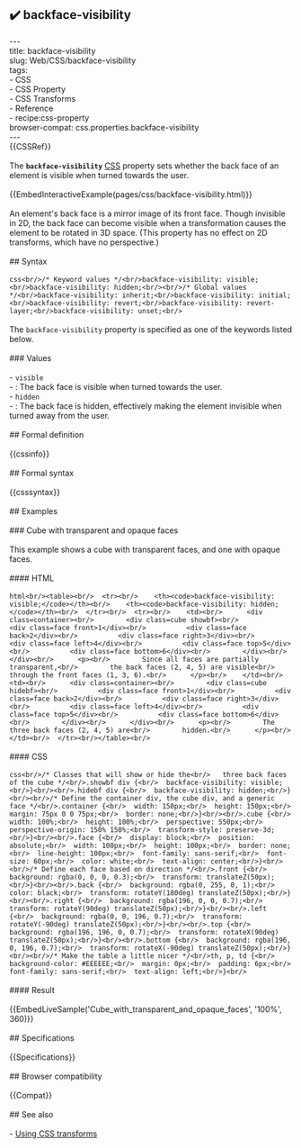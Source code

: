 ## ✔️ backface-visibility 
 ---<br/>title: backface-visibility<br/>slug: Web/CSS/backface-visibility<br/>tags:<br/>  - CSS<br/>  - CSS Property<br/>  - CSS Transforms<br/>  - Reference<br/>  - recipe:css-property<br/>browser-compat: css.properties.backface-visibility<br/>---<br/>{{CSSRef}}<br/><br/>The **`backface-visibility`** [CSS](/en-US/docs/Web/CSS) property sets whether the back face of an element is visible when turned towards the user.<br/><br/>{{EmbedInteractiveExample(pages/css/backface-visibility.html)}}<br/><br/>An element's back face is a mirror image of its front face. Though invisible in 2D, the back face can become visible when a transformation causes the element to be rotated in 3D space. (This property has no effect on 2D transforms, which have no perspective.)<br/><br/>## Syntax<br/><br/>```css<br/>/* Keyword values */<br/>backface-visibility: visible;<br/>backface-visibility: hidden;<br/><br/>/* Global values */<br/>backface-visibility: inherit;<br/>backface-visibility: initial;<br/>backface-visibility: revert;<br/>backface-visibility: revert-layer;<br/>backface-visibility: unset;<br/>```<br/><br/>The `backface-visibility` property is specified as one of the keywords listed below.<br/><br/>### Values<br/><br/>- `visible`<br/>  - : The back face is visible when turned towards the user.<br/>- `hidden`<br/>  - : The back face is hidden, effectively making the element invisible when turned away from the user.<br/><br/>## Formal definition<br/><br/>{{cssinfo}}<br/><br/>## Formal syntax<br/><br/>{{csssyntax}}<br/><br/>## Examples<br/><br/>### Cube with transparent and opaque faces<br/><br/>This example shows a cube with transparent faces, and one with opaque faces.<br/><br/>#### HTML<br/><br/>```html<br/><table><br/>  <tr><br/>    <th><code>backface-visibility: visible;</code></th><br/>    <th><code>backface-visibility: hidden;</code></th><br/>  </tr><br/>  <tr><br/>    <td><br/>      <div class=container><br/>        <div class=cube showbf><br/>          <div class=face front>1</div><br/>          <div class=face back>2</div><br/>          <div class=face right>3</div><br/>          <div class=face left>4</div><br/>          <div class=face top>5</div><br/>          <div class=face bottom>6</div><br/>        </div><br/>      </div><br/>      <p><br/>        Since all faces are partially transparent,<br/>        the back faces (2, 4, 5) are visible<br/>        through the front faces (1, 3, 6).<br/>      </p><br/>    </td><br/>    <td><br/>      <div class=container><br/>        <div class=cube hidebf><br/>          <div class=face front>1</div><br/>          <div class=face back>2</div><br/>          <div class=face right>3</div><br/>          <div class=face left>4</div><br/>          <div class=face top>5</div><br/>          <div class=face bottom>6</div><br/>        </div><br/>      </div><br/>      <p><br/>        The three back faces (2, 4, 5) are<br/>        hidden.<br/>      </p><br/>    </td><br/>  </tr><br/></table><br/>```<br/><br/>#### CSS<br/><br/>```css<br/>/* Classes that will show or hide the<br/>   three back faces of the cube */<br/>.showbf div {<br/>  backface-visibility: visible;<br/>}<br/><br/>.hidebf div {<br/>  backface-visibility: hidden;<br/>}<br/><br/>/* Define the container div, the cube div, and a generic face */<br/>.container {<br/>  width: 150px;<br/>  height: 150px;<br/>  margin: 75px 0 0 75px;<br/>  border: none;<br/>}<br/><br/>.cube {<br/>  width: 100%;<br/>  height: 100%;<br/>  perspective: 550px;<br/>  perspective-origin: 150% 150%;<br/>  transform-style: preserve-3d;<br/>}<br/><br/>.face {<br/>  display: block;<br/>  position: absolute;<br/>  width: 100px;<br/>  height: 100px;<br/>  border: none;<br/>  line-height: 100px;<br/>  font-family: sans-serif;<br/>  font-size: 60px;<br/>  color: white;<br/>  text-align: center;<br/>}<br/><br/>/* Define each face based on direction */<br/>.front {<br/>  background: rgba(0, 0, 0, 0.3);<br/>  transform: translateZ(50px);<br/>}<br/><br/>.back {<br/>  background: rgba(0, 255, 0, 1);<br/>  color: black;<br/>  transform: rotateY(180deg) translateZ(50px);<br/>}<br/><br/>.right {<br/>  background: rgba(196, 0, 0, 0.7);<br/>  transform: rotateY(90deg) translateZ(50px);<br/>}<br/><br/>.left {<br/>  background: rgba(0, 0, 196, 0.7);<br/>  transform: rotateY(-90deg) translateZ(50px);<br/>}<br/><br/>.top {<br/>  background: rgba(196, 196, 0, 0.7);<br/>  transform: rotateX(90deg) translateZ(50px);<br/>}<br/><br/>.bottom {<br/>  background: rgba(196, 0, 196, 0.7);<br/>  transform: rotateX(-90deg) translateZ(50px);<br/>}<br/><br/>/* Make the table a little nicer */<br/>th, p, td {<br/>  background-color: #EEEEEE;<br/>  margin: 0px;<br/>  padding: 6px;<br/>  font-family: sans-serif;<br/>  text-align: left;<br/>}<br/>```<br/><br/>#### Result<br/><br/>{{EmbedLiveSample('Cube_with_transparent_and_opaque_faces', '100%', 360)}}<br/><br/>## Specifications<br/><br/>{{Specifications}}<br/><br/>## Browser compatibility<br/><br/>{{Compat}}<br/><br/>## See also<br/><br/>- [Using CSS transforms](/en-US/docs/Web/CSS/CSS_Transforms/Using_CSS_transforms)<br/>